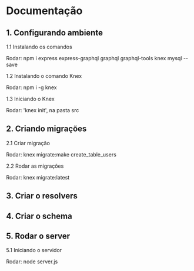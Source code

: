 # Documentação

## 1. Configurando ambiente

1.1 Instalando os comandos

Rodar: npm i express express-graphql  graphql graphql-tools knex mysql --save

1.2 Instalando o comando Knex

Rodar: npm i -g knex

1.3 Iniciando o Knex

Rodar: 'knex init', na pasta src

## 2. Criando migrações

2.1 Criar migração

Rodar: knex migrate:make create_table_users

2.2 Rodar as migrações

Rodar: knex migrate:latest

## 3. Criar o resolvers

## 4. Criar o schema

## 5. Rodar o server

5.1 Iniciando o servidor

Rodar: node server.js